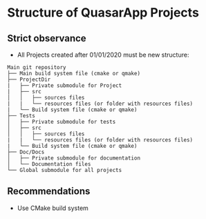 # Structure of QuasarApp Projects

## Strict observance

* All Projects created after 01/01/2020 must be new structure:
```
Main git repository
├── Main build system file (cmake or qmake)
├── ProjectDir
|   ├── Private submodule for Project
|   ├── src
│   │   ├── sources files
|   |   └── resources files (or folder with resources files)
|   └── Build system file (cmake or qmake)
├── Tests
│   ├── Private submodule for tests
│   ├── src
│   │   ├── sources files
|   |   └── resources files (or folder with resources files)
|   └── Build system file (cmake or qmake)
├── Doc/Docs
│   ├── Private submodule for documentation
│   └── Documentation files
└── Global submodule for all projects

```

## Recommendations
* Use CMake build system
